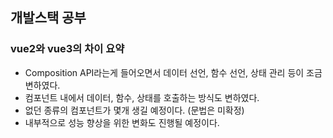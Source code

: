 ## 개발스택 공부

### vue2와 vue3의 차이 요약

- Composition API라는게 들어오면서 데이터 선언, 함수 선언, 상태 관리 등이 조금 변하였다.
- 컴포넌트 내에서 데이터, 함수, 상태를 호출하는 방식도 변하였다.
- 없던 종류의 컴포넌트가 몇개 생길 예정이다. (문법은 미확정)
- 내부적으로 성능 향상을 위한 변화도 진행될 예정이다.